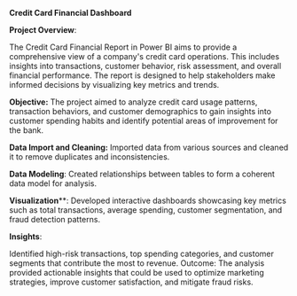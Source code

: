 **Credit Card Financial Dashboard**

**Project Overview**:

The Credit Card Financial Report in Power BI aims to provide a comprehensive view of a company's credit card operations. This includes insights into transactions, customer behavior, risk assessment, and overall financial performance. The report is designed to help stakeholders make informed decisions by visualizing key metrics and trends.

**Objective:** 
The project aimed to analyze credit card usage patterns, transaction behaviors, and customer demographics to gain insights into customer spending habits and identify potential areas of improvement for the bank.


**Data Import and Cleaning:** 
Imported data from various sources and cleaned it to remove duplicates and inconsistencies.

**Data Modeling**: 
Created relationships between tables to form a coherent data model for analysis.

**Visualization****: 
Developed interactive dashboards showcasing key metrics such as total transactions, average spending, customer segmentation, and fraud detection patterns.

**Insights**: 

Identified high-risk transactions, top spending categories, and customer segments that contribute the most to revenue.
Outcome: The analysis provided actionable insights that could be used to optimize marketing strategies, improve customer satisfaction, and mitigate fraud risks.

